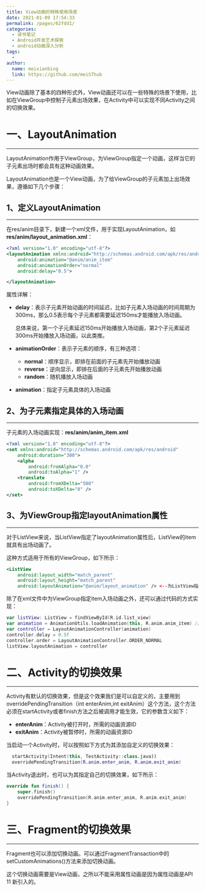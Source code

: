 ```yaml
---
title: View动画的特殊使用场景
date: 2021-01-09 17:54:33
permalink: /pages/62fdd1/
categories:
  - 读书笔记
  - Android开发艺术探索
  - android动画深入分析
tags:
  - 
author: 
  name: meixianbing
  link: https://github.com/meiSThub
---
```

View动画除了基本的四种形式外，View动画还可以在一些特殊的场景下使用，比如在ViewGroup中控制子元素出场效果，在Activity中可以实现不同Activity之间的切换效果。



# 一、LayoutAnimation

------



LayoutAnimation作用于ViewGroup，为ViewGroup指定一个动画，这样当它的子元素出场时都会具有这种动画效果。



LayoutAnimation也是一个View动画，为了给ViewGroup的子元素加上出场效果，遵循如下几个步骤：



## 1、定义LayoutAnimation

------



在res/anim目录下，新建一个xml文件，用于实现LayoutAnimation，如**res/anim/layout_animation.xml**：

```xml
<?xml version="1.0" encoding="utf-8"?>
<layoutAnimation xmlns:android="http://schemas.android.com/apk/res/android"
    android:animation="@anim/anim_item"
    android:animationOrder="normal"
    android:delay="0.5">

</layoutAnimation>
```



属性详解：

* **delay**：表示子元素开始动画的时间延迟，比如子元素入场动画的时间周期为300ms，那么0.5表示每个子元素都需要延迟150ms才能播放入场动画。

  总体来说，第一个子元素延迟150ms开始播放入场动画，第2个子元素延迟300ms开始播放入场动画，以此类推。

* **animationOrder**：表示子元素的顺序，有三种选项：

  * **normal**：顺序显示，即排在前面的子元素先开始播放动画
  * **reverse**：逆向显示，即排在后面的子元素先开始播放动画
  * **random**：随机播放入场动画

* **animation**：指定子元素具体的入场动画 





## 2、为子元素指定具体的入场动画

------



子元素的入场动画实现：**res/anim/anim_item.xml**

```xml
<?xml version="1.0" encoding="utf-8"?>
<set xmlns:android="http://schemas.android.com/apk/res/android"
    android:duration="300">
    <alpha
        android:fromAlpha="0.0"
        android:toAlpha="1" />
    <translate
        android:fromXDelta="500"
        android:toXDelta="0" />
</set>
```



## 3、为ViewGroup指定layoutAnimation属性

------



对于ListView来说，当ListView指定了layoutAnimation属性后，ListView的item就具有出场动画了。



这种方式适用于所有的ViewGroup，如下所示：



```xml
<ListView
    android:layout_width="match_parent"
    android:layout_height="match_parent"
    android:layoutAnimation="@anim/layout_animation" /> <--为ListView指定item入场动画-->
```



除了在xml文件中为ViewGroup指定item入场动画之外，还可以通过代码的方式实现：

```kotlin
var listView: ListView = findViewById(R.id.list_view)
var animation = AnimationUtils.loadAnimation(this, R.anim.anim_item) // 注意这里使用的是具体作用在item上的动画，而不是layoutAnimation动画
var controller = LayoutAnimationController(animation)
controller.delay = 0.5f
controller.order = LayoutAnimationController.ORDER_NORMAL
listView.layoutAnimation = controller
```



# 二、Activity的切换效果

------



Activity有默认的切换效果，但是这个效果我们是可以自定义的，主要用到overridePendingTransition（int enterAnim,int exitAnim）这个方法，这个方法必须在startActivity或者finish方法之后被调用才能生效，它的参数含义如下：

* **enterAnim**：Activity被打开时，所需的动画资源ID
* **exitAnim**：Activity被暂停时，所需的动画资源ID



当启动一个Activity时，可以按照如下方式为其添加自定义的切换效果：

```kotlin
  startActivity(Intent(this, TestActivity::class.java))
  overridePendingTransition(R.anim.enter_anim, R.anim.exit_anim)
```



当Activity退出时，也可以为其指定自己的切换效果，如下所示：

```kotlin
override fun finish() {
    super.finish()
    overridePendingTransition(R.anim.enter_anim, R.anim.exit_anim)
}
```





# 三、Fragment的切换效果

------



Fragment也可以添加切换动画。可以通过FragmentTransaction中的setCustomAnimations()方法来添加切换动画。



这个切换动画需要是View动画，之所以不能采用属性动画是因为属性动画是API 11 新引入的。